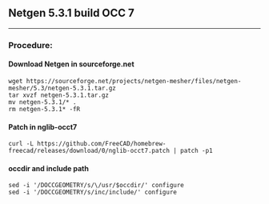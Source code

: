 ## Netgen 5.3.1 build OCC 7
-----
### Procedure:
#### Download Netgen in sourceforge.net
```
wget https://sourceforge.net/projects/netgen-mesher/files/netgen-mesher/5.3/netgen-5.3.1.tar.gz
tar xvzf netgen-5.3.1.tar.gz
mv netgen-5.3.1/* .
rm netgen-5.3.1* -fR
```
#### Patch in nglib-occt7
```
curl -L https://github.com/FreeCAD/homebrew-freecad/releases/download/0/nglib-occt7.patch | patch -p1
```
#### occdir and include path
```
sed -i '/DOCCGEOMETRY/s/\/usr/$occdir/' configure
sed -i '/DOCCGEOMETRY/s/inc/include/' configure
```
